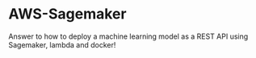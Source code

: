 # AWS-Sagemaker
Answer to how to deploy a machine learning model as a REST API using Sagemaker, lambda and docker!

